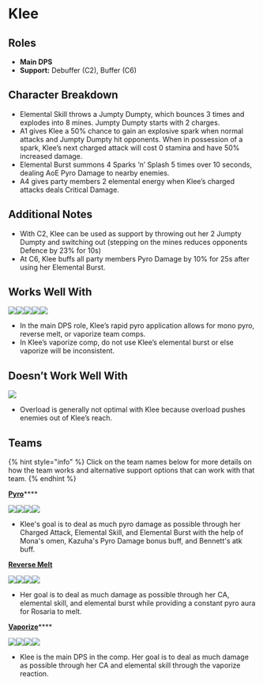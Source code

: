 # Klee

## Roles

* **Main DPS**
* **Support:** Debuffer (C2), Buffer (C6)

## Character Breakdown

* Elemental Skill throws a Jumpty Dumpty, which bounces 3 times and explodes into 8 mines. Jumpty Dumpty starts with 2 charges.
* A1 gives Klee a 50% chance to gain an explosive spark when normal attacks and Jumpty Dumpty hit opponents. When in possession of a spark, Klee’s next charged attack will cost 0 stamina and have 50% increased damage.
* Elemental Burst summons 4 Sparks ‘n’ Splash 5 times over 10 seconds, dealing AoE Pyro Damage to nearby enemies.
* A4 gives party members 2 elemental energy when Klee’s charged attacks deals Critical Damage.

## Additional Notes

* With C2, Klee can be used as support by throwing out her 2 Jumpty Dumpty and switching out (stepping on the mines reduces opponents Defence by 23% for 10s)
* At C6, Klee buffs all party members Pyro Damage by 10% for 25s after using her Elemental Burst.

## Works Well With

![](../../.gitbook/assets/Element\_Anemo.webp)![](../../.gitbook/assets/Element\_Cryo.webp)![](../../.gitbook/assets/Element\_Hydro.webp)![](../../.gitbook/assets/Element\_Pyro.webp)![](../../.gitbook/assets/Element\_Geo.webp)

* In the main DPS role, Klee’s rapid pyro application allows for mono pyro, reverse melt, or vaporize team comps.
* In Klee’s vaporize comp, do not use Klee’s elemental burst or else vaporize will be inconsistent.

## Doesn’t Work Well With

![](../../.gitbook/assets/Element\_Electro.webp)

* Overload is generally not optimal with Klee because overload pushes enemies out of Klee’s reach.

## Teams

{% hint style="info" %}
Click on the team names below for more details on how the team works and alternative support options that can work with that team.
{% endhint %}

[**Pyro**](../../teams/pure-pyro.md)****

![](../../.gitbook/assets/UI\_AvatarIcon\_Klee.png)![](../../.gitbook/assets/UI\_AvatarIcon\_Mona.png)![](../../.gitbook/assets/UI\_AvatarIcon\_Kazuha.png)![](../../.gitbook/assets/UI\_AvatarIcon\_Bennett.png)

* Klee's goal is to deal as much pyro damage as possible through her Charged Attack, Elemental Skill, and Elemental Burst with the help of Mona's omen, Kazuha's Pyro Damage bonus buff, and Bennett's atk buff.

****[**Reverse Melt**](../../teams/reverse-melt.md)****

![](../../.gitbook/assets/UI\_AvatarIcon\_Klee.png)![](../../.gitbook/assets/UI\_AvatarIcon\_Rosaria.png)![](../../.gitbook/assets/UI\_AvatarIcon\_Sucrose.png)![](../../.gitbook/assets/UI\_AvatarIcon\_Bennett.png)

* Her goal is to deal as much damage as possible through her CA, elemental skill, and elemental burst while providing a constant pyro aura for Rosaria to melt.

[**Vaporize**](../../teams/vaporize.md)****

![](../../.gitbook/assets/UI\_AvatarIcon\_Klee.png)![](../../.gitbook/assets/UI\_AvatarIcon\_Xingqiu.png)![](../../.gitbook/assets/UI\_AvatarIcon\_Sucrose.png)![](../../.gitbook/assets/UI\_AvatarIcon\_Bennett.png)

* Klee is the main DPS in the comp. Her goal is to deal as much damage as possible through her CA and elemental skill through the vaporize reaction.
